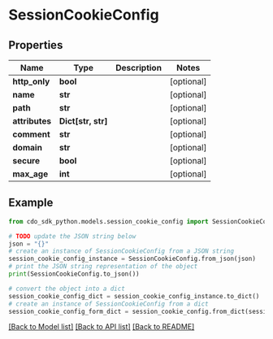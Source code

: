 # SessionCookieConfig


## Properties

Name | Type | Description | Notes
------------ | ------------- | ------------- | -------------
**http_only** | **bool** |  | [optional] 
**name** | **str** |  | [optional] 
**path** | **str** |  | [optional] 
**attributes** | **Dict[str, str]** |  | [optional] 
**comment** | **str** |  | [optional] 
**domain** | **str** |  | [optional] 
**secure** | **bool** |  | [optional] 
**max_age** | **int** |  | [optional] 

## Example

```python
from cdo_sdk_python.models.session_cookie_config import SessionCookieConfig

# TODO update the JSON string below
json = "{}"
# create an instance of SessionCookieConfig from a JSON string
session_cookie_config_instance = SessionCookieConfig.from_json(json)
# print the JSON string representation of the object
print(SessionCookieConfig.to_json())

# convert the object into a dict
session_cookie_config_dict = session_cookie_config_instance.to_dict()
# create an instance of SessionCookieConfig from a dict
session_cookie_config_form_dict = session_cookie_config.from_dict(session_cookie_config_dict)
```
[[Back to Model list]](../README.md#documentation-for-models) [[Back to API list]](../README.md#documentation-for-api-endpoints) [[Back to README]](../README.md)


